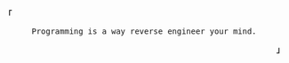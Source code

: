 <p align="left"><strong><samp>「</samp></strong></p><p align="center">
    <samp>
      Programming is a way reverse engineer your mind.
    </samp>
    <br>
</p><p align="right"><strong><samp>」</samp></strong></p>
